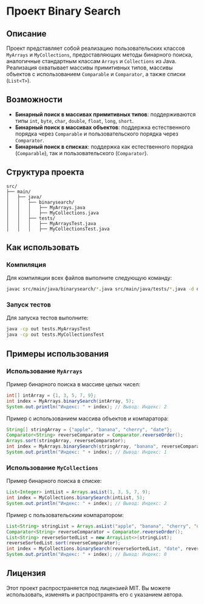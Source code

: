 # Проект Binary Search

## Описание
Проект представляет собой реализацию пользовательских классов `MyArrays` и `MyCollections`, предоставляющих методы бинарного поиска, аналогичные стандартным классам `Arrays` и `Collections` из Java. Реализация охватывает массивы примитивных типов, массивы объектов с использованием `Comparable` и `Comparator`, а также списки (`List<T>`).

## Возможности
- **Бинарный поиск в массивах примитивных типов**: поддерживаются типы `int`, `byte`, `char`, `double`, `float`, `long`, `short`.
- **Бинарный поиск в массивах объектов**: поддержка естественного порядка через `Comparable` и пользовательского порядка через `Comparator`.
- **Бинарный поиск в списках**: поддержка как естественного порядка (`Comparable`), так и пользовательского (`Comparator`).

## Структура проекта
```
src/
├── main/
│   ├── java/
│   │   ├── binarysearch/
│   │   │   ├── MyArrays.java
│   │   │   ├── MyCollections.java
│   │   ├── tests/
│   │   │   ├── MyArraysTest.java
│   │   │   ├── MyCollectionsTest.java
```

## Как использовать

### Компиляция
Для компиляции всех файлов выполните следующую команду:
```bash
javac src/main/java/binarysearch/*.java src/main/java/tests/*.java -d out
```

### Запуск тестов
Для запуска тестов выполните:
```bash
java -cp out tests.MyArraysTest
java -cp out tests.MyCollectionsTest
```

## Примеры использования

### Использование `MyArrays`
Пример бинарного поиска в массиве целых чисел:
```java
int[] intArray = {1, 3, 5, 7, 9};
int index = MyArrays.binarySearch(intArray, 5);
System.out.println("Индекс: " + index); // Вывод: Индекс: 2
```

Пример с использованием массива объектов и компаратора:
```java
String[] stringArray = {"apple", "banana", "cherry", "date"};
Comparator<String> reverseComparator = Comparator.reverseOrder();
Arrays.sort(stringArray, reverseComparator);
int index = MyArrays.binarySearch(stringArray, "banana", reverseComparator);
System.out.println("Индекс: " + index); // Вывод: Индекс: 1
```

### Использование `MyCollections`
Пример бинарного поиска в списке:
```java
List<Integer> intList = Arrays.asList(1, 3, 5, 7, 9);
int index = MyCollections.binarySearch(intList, 5);
System.out.println("Индекс: " + index); // Вывод: Индекс: 2
```

Пример с пользовательским компаратором:
```java
List<String> stringList = Arrays.asList("apple", "banana", "cherry", "date");
Comparator<String> reverseComparator = Comparator.reverseOrder();
List<String> reverseSortedList = new ArrayList<>(stringList);
reverseSortedList.sort(reverseComparator);
int index = MyCollections.binarySearch(reverseSortedList, "date", reverseComparator);
System.out.println("Индекс: " + index); // Вывод: Индекс: 0
```

## Лицензия
Этот проект распространяется под лицензией MIT. Вы можете использовать, изменять и распространять его с указанием автора.